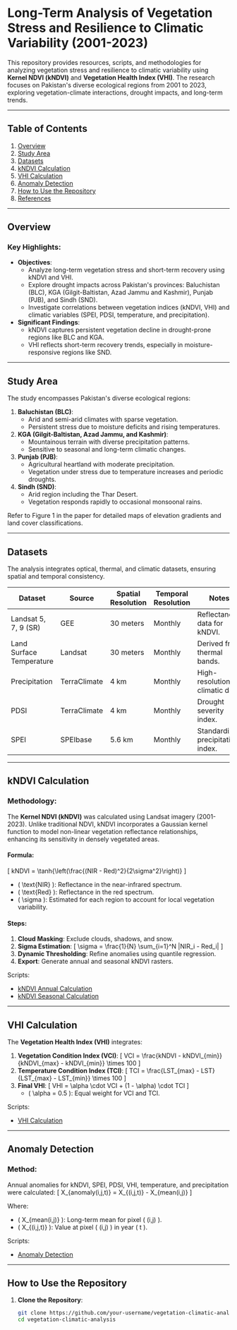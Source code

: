 # Long-Term Analysis of Vegetation Stress and Resilience to Climatic Variability (2001-2023)

This repository provides resources, scripts, and methodologies for analyzing vegetation stress and resilience to climatic variability using **Kernel NDVI (kNDVI)** and **Vegetation Health Index (VHI)**. The research focuses on Pakistan's diverse ecological regions from 2001 to 2023, exploring vegetation-climate interactions, drought impacts, and long-term trends.

---

## Table of Contents

1. [Overview](#overview)
2. [Study Area](#study-area)
3. [Datasets](#datasets)
4. [kNDVI Calculation](#kndvi-calculation)
5. [VHI Calculation](#vhi-calculation)
6. [Anomaly Detection](#anomaly-detection)
7. [How to Use the Repository](#how-to-use-the-repository)
8. [References](#references)

---

## Overview

### Key Highlights:
- **Objectives**:
  - Analyze long-term vegetation stress and short-term recovery using kNDVI and VHI.
  - Explore drought impacts across Pakistan's provinces: Baluchistan (BLC), KGA (Gilgit-Baltistan, Azad Jammu and Kashmir), Punjab (PJB), and Sindh (SND).
  - Investigate correlations between vegetation indices (kNDVI, VHI) and climatic variables (SPEI, PDSI, temperature, and precipitation).
- **Significant Findings**:
  - kNDVI captures persistent vegetation decline in drought-prone regions like BLC and KGA.
  - VHI reflects short-term recovery trends, especially in moisture-responsive regions like SND.

---

## Study Area

The study encompasses Pakistan's diverse ecological regions:
1. **Baluchistan (BLC)**:
   - Arid and semi-arid climates with sparse vegetation.
   - Persistent stress due to moisture deficits and rising temperatures.
2. **KGA (Gilgit-Baltistan, Azad Jammu, and Kashmir)**:
   - Mountainous terrain with diverse precipitation patterns.
   - Sensitive to seasonal and long-term climatic changes.
3. **Punjab (PJB)**:
   - Agricultural heartland with moderate precipitation.
   - Vegetation under stress due to temperature increases and periodic droughts.
4. **Sindh (SND)**:
   - Arid region including the Thar Desert.
   - Vegetation responds rapidly to occasional monsoonal rains.

Refer to Figure 1 in the paper for detailed maps of elevation gradients and land cover classifications.

---

## Datasets

The analysis integrates optical, thermal, and climatic datasets, ensuring spatial and temporal consistency.

| **Dataset**             | **Source**         | **Spatial Resolution** | **Temporal Resolution** | **Notes**                       |
|--------------------------|--------------------|-------------------------|--------------------------|----------------------------------|
| Landsat 5, 7, 9 (SR)    | GEE               | 30 meters              | Monthly                 | Reflectance data for kNDVI.     |
| Land Surface Temperature | Landsat           | 30 meters              | Monthly                 | Derived from thermal bands.     |
| Precipitation            | TerraClimate      | 4 km                   | Monthly                 | High-resolution climatic data.  |
| PDSI                    | TerraClimate      | 4 km                   | Monthly                 | Drought severity index.         |
| SPEI                    | SPEIbase          | 5.6 km                 | Monthly                 | Standardized precipitation index.|

---

## kNDVI Calculation

### Methodology:
The **Kernel NDVI (kNDVI)** was calculated using Landsat imagery (2001-2023). Unlike traditional NDVI, kNDVI incorporates a Gaussian kernel function to model non-linear vegetation reflectance relationships, enhancing its sensitivity in densely vegetated areas.

#### Formula:
\[
kNDVI = \tanh{\left(\frac{(NIR - Red)^2}{2\sigma^2}\right)}
\]

- \( \text{NIR} \): Reflectance in the near-infrared spectrum.
- \( \text{Red} \): Reflectance in the red spectrum.
- \( \sigma \): Estimated for each region to account for local vegetation variability.

#### Steps:
1. **Cloud Masking**: Exclude clouds, shadows, and snow.
2. **Sigma Estimation**:
   \[
   \sigma = \frac{1}{N} \sum_{i=1}^N |NIR_i - Red_i|
   \]
3. **Dynamic Thresholding**: Refine anomalies using quantile regression.
4. **Export**: Generate annual and seasonal kNDVI rasters.

Scripts:
- [kNDVI Annual Calculation](https://github.com/kmkamilkhel/Ecology-and-Evolution-Drought-Analysis/blob/main/Kndvi_Annual_Pak.js)
- [kNDVI Seasonal Calculation](https://github.com/kmkamilkhel/Ecology-and-Evolution-Drought-Analysis/blob/main/Kndvi_Seasonal_Pak.js)

---

## VHI Calculation

The **Vegetation Health Index (VHI)** integrates:
1. **Vegetation Condition Index (VCI)**:
   \[
   VCI = \frac{kNDVI - kNDVI_{min}}{kNDVI_{max} - kNDVI_{min}} \times 100
   \]
2. **Temperature Condition Index (TCI)**:
   \[
   TCI = \frac{LST_{max} - LST}{LST_{max} - LST_{min}} \times 100
   \]
3. **Final VHI**:
   \[
   VHI = \alpha \cdot VCI + (1 - \alpha) \cdot TCI
   \]
   - \( \alpha = 0.5 \): Equal weight for VCI and TCI.

Scripts:
- [VHI Calculation](./vhi_calculation.js)

---

## Anomaly Detection

### Method:
Annual anomalies for kNDVI, SPEI, PDSI, VHI, temperature, and precipitation were calculated:
\[
X_{anomaly(i,j,t)} = X_{(i,j,t)} - X_{mean(i,j)}
\]

Where:
- \( X_{mean(i,j)} \): Long-term mean for pixel \( (i,j) \).
- \( X_{(i,j,t)} \): Value at pixel \( (i,j) \) in year \( t \).

Scripts:
- [Anomaly Detection](./anomaly_detection.js)

---

## How to Use the Repository

1. **Clone the Repository**:
   ```bash
   git clone https://github.com/your-username/vegetation-climatic-analysis.git
   cd vegetation-climatic-analysis
